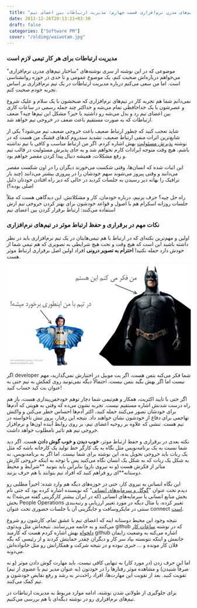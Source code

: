 ```yaml
---
 title: "ساختار تیم‌های مدرن نرم‌افزاری قسمت چهارم: مدیریت ارتباطات بین اعضای تیم" 
 date: 2013-12-26T20:13:21+03:30
 draft: false 
 categories: ["Software PM"]
 cover: "/oldimg/waiwotam.jpg"
---
```




### مدیریت ارتباطات برای هر کار تیمی لازم است



موضوعی که در این نوشته از سری نوشته‌های "ساختار تیم‌های مدرن نرم‌افزاری" می‌خواهم درباره‌اش صحبت کنم، یک موضوع عمومی و تا حدی در حوزه روانشناسی است. اما من سعی می‌کنم درباره مدیریت ارتباطات در یک تیم نرم‌افزاری بر اساس تجربه خودم صحبت کنم.



نمی‌دانم شما هم تجربه کار در تیم‌های نرم‌افزاری که صبحشون با یک سلام و علیک شروع و عصرشون با یک خداحافظی تمام می‌شه و حداکثر چند جمله رسمی در ساعات کاری بین اعضای تیم رد و بدل می‌شه رو داشتید یا خیر؟ مشکل این تیم‌ها چیه؟ ضعف ارتباطات که به صورت مستقیم باعث ضعف در خروجی تیم خواهد شد.



شاید تعجب کنید که چطور ارتباط ضعیف باعث خروجی ضعیف تیم می‌شود؟ یکی از شایع‌ترین اثرات منفی ارتباط ضعیف،‌ تشدید سندروم کدهای قشنگ من هست که در نوشته [پذیرش مسئولیت](/post/5-مهارت-های-کار-تیمی-نرم-افزار-قسمت-اول--پذیرش-مسئولیت/) بهش اشاره کردم. اگر من ارتباط مناسب و کافی با تیم نداشته باشم، هیچ وقت متوجه ایرادات کارم نخواهم شد و به جای پذیرش مسئولیت در قالب تیم و رفع مشکلات، همیشه دنبال پیدا کردن مقصر خواهم بود.



این اثبات شده که انسان‌ها، وقتی شکست می‌خورند دیگران را در اون شکست مقصر می‌دانند و وقتی پیروز می‌شوند سهم خودشان را در پیروزی بیشتر می‌دانند (چند بار ترافیک را بهانه دیر رسیدن به جلسات کردید در حالی که دیر راه افتادن خودتان دلیل اصلی بوده؟)



راه حل چیه؟ حرف بزنیم، درباره خودمان، کار و مشکلاتش. این دیدگاهی هست که مثلاً جلسات روزانه اسکرام هم با اصول و قواعد خودشون برای بهتر کردن خروجی تیم ازش استفاده می‌کنند: ارتباط برقرار کردن بین اعضای تیم



### نکات مهم در برقراری و حفظ ارتباط موثر در تیم‌های نرم‌افزاری



اولین و مهم‌ترین نکته‌ای که در ارتباط با هم تیمی‌هایتان در یک تیم نرم‌افزاری باید در نظر داشته باشید این است که هیچ وقت و تحت هیچ شرایطی به تصویری که هم تیمی شما از خودش دارد حمله نکنید! **احترام به تصویر درونی** افراد اولین اصل برقراری ارتباط موثر هست.



![](/oldimg/waiwotam.jpg)



اگر developer شما فکر می‌کنه بتمن هست، اگر بت موبیل در اختیارش نمی‌گذارید، مهم نیست اما اگر بهش بگید بتمن نیست، احتمالاً دیگه نمی‌تونید روی کمکش به تیم حتی به عنوان بت کید حساب کنید!



اگر حتی با تایید اکثریت، همکار و هم‌تیمی شما دچار توهم خودخفن‌پنداری هست، باز هم راه درست شدنش اشاره مستقیم نیست. تجربه نشون می‌ده که وقتی به هویتی که آدم‌ها برای خودشان تصور می‌کنند حمله کنید، اکثر آدم‌ها احساس خطر می‌کنن و واکنش تهاجمی برای دفاع از خودشون نشان خواهند داد. نتیجه این رفتار، بروز تنش ناخواسته در تیم هست. تنشی که علاوه بر روحیه اعضای تیم، بر روی روابط آینده اون‌ها و نرم‌افزار خروجی تیم هم تاثیر نامطلوب خواهد داشت.



نکته بعدی در برقراری و حفظ ارتباط موثر، **خوب دیدن و خوب گوش دادن** هست. اگر دید شما نسبت به یک برنامه‌نویس مثل نگاه به یک کارگر خط تولید یک کارخانه باشه که مثل یک ربات باید خروجی تحویل بده، این نوشته برای شما نیست. اما اگر به برنامه‌نویس، نه به شکل یک ربات که به شکل یک انسان نگاه می‌کنید پس با توجه به اینکه خروجی کارش متاثر از فکرش هست (و نه نیروی بازو) بنابراین باید بتونید **شرایط و محیط دوستانه‌**ای رو فراهم کنید که افراد تیم بتوانند با هم حرف بزنند.



این نگاه انسانی به نیروی کار، حتی در حوزه‌های دیگه هم وارد شده: اخیراً مطلبی رو دیدم تحت عنوان  "[گوگل و سرمایه‌های انسانی](http://www.uveco.ir/hrblog/%DA%AF%D9%88%DA%AF%D9%84-%D9%88-%D8%B3%D8%B1%D9%85%D8%A7%DB%8C%D9%87-%D9%87%D8%A7%DB%8C-%D8%A7%D9%86%D8%B3%D8%A7%D9%86%DB%8C/)" که نویسنده اشاره کرده بود که حتی نام بخش منابع انسانی یا سرمایه‌های انسانی (که در ایران بیشتر کارگزینی گفته می‌شه!) به بخش People Operations تغییر کرده، یا مثال دیگه در مورد تغییر ارزیابی‌ و رتبه‌بندی سنتی در مایکروسافت و جایگزینی آن با جلسات حضوری تحت عنوان connect‌ [است](http://blog.scrum.ir/2013/11/microsoft-gets-rid-of-stack-ranking-review-system/).



نتیجه وجود این محیط دوستانه اینه که اعضای تیم با عشق تمام، کارشون رو شروع می‌کنند و به خاتمه می‌رسانند. نتیجه‌اش مثل ویدئوی github که در نوشته [ساعات کار دلخواه](/post/60-ساختار-تیم-های-مدرن-نرم-افزاری-قسمت-سوم--ساعات-کار-دلخواه/) بهش اشاره کردم هست که کارمند github اشاره می‌کنه به وضعیت زایمان خانمش و اینکه نتونسته بیاد سر کار و دیگران چقدر حمایتش کردند و از رئیسی که بگه فلان کار مونده و ... خبری نبوده و در نتیجه شرکت و همکارانش رو مثل خانواده‌اش می‌دونه.



اما این حرف زدن (در مورد کار) به تنهایی کافی نیست. باید مهارت گوش دادن موثر (و نه صرفاً شنیدن) و مشاهده موثر رفتارها را در خودتون (به عنوان مدیر تیم یا عضوی از تیم) تقویت کنید. بعد از تقویت این مهارت‌ها، افراد راحت‌تر به رشد و رفع نقایص خودشون و تیم کمک می‌کنند.



برای جلوگیری از طولانی شدن نوشته،‌ ادامه موارد مربوط به مدیریت ارتباطات در تیم‌های نرم‌افزاری رو در نوشته دیگه‌ای با هم بررسی می‌کنیم.


